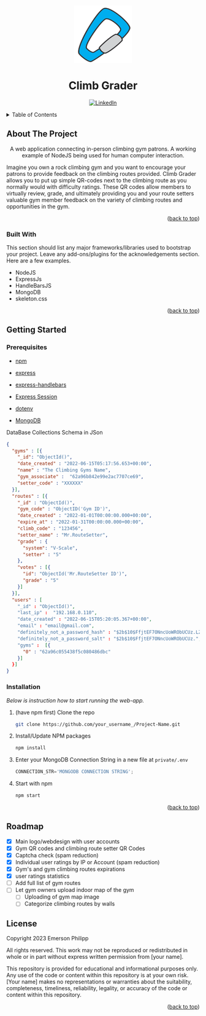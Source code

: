 
<!-- Improved compatibility of back to top link: See: https://github.com/othneildrew/Best-README-Template/pull/73 -->
<a name="readme-top"></a>

<!-- PROJECT LOGO -->
<br />
<div align="center">
  <a href="https://github.com/knaxel/Climb-Grader">
    <img src="https://github.com/knaxel/Climb-Grader/blob/main/public/images/logo_light.png?raw=true" alt="Logo" width="150" height="150">
  </a>

  <h1 align="center">Climb Grader</h1>

[![LinkedIn][linkedin-shield]][linkedin-url]

[linkedin-url]: https://www.linkedin.com/in/e-m-
</div>



<!-- TABLE OF CONTENTS -->
<details>
  <summary>Table of Contents</summary>
  <ol>
    <li>
      <a href="#about-the-project">About The Project</a>
      <ul>
        <li><a href="#built-with">Built With</a></li>
      </ul>
    </li>
    <li>
      <a href="#getting-started">Getting Started</a>
      <ul>
        <li><a href="#prerequisites">Prerequisites</a></li>
        <li><a href="#installation">Installation</a></li>
      </ul>
    </li>
    <li><a href="#roadmap">Roadmap</a></li>
    <li><a href="#license">License</a></li>
  </ol>
</details>



<!-- ABOUT THE PROJECT -->
## About The Project

  <p align="center">
    A web application connecting in-person climbing gym patrons. A working example of NodeJS being used for human computer interaction. 
  </p>
  <p align="">
    Imagine you own a rock climbing gym and you want to encourage your patrons to provide feedback on the climbing routes provided. 
    Climb Grader allows you to put up simple QR-codes next to the climbing route as you normally would with difficulty ratings.
    These QR codes allow members to virtually review, grade, and ultimately providing you and your route setters valuable gym member feedback on the variety of climbing routes and opportunities in the gym.
  </p>
  
<!-- [![IMAGE ALT TEXT HERE](https://img.youtube.com/vi/8IIgYCVqt5k/0.jpg)](https://www.youtube.com/watch?v8IIgYCVqt5k) -->

<p align="right">(<a href="#readme-top">back to top</a>)</p>

### Built With

This section should list any major frameworks/libraries used to bootstrap your project. Leave any add-ons/plugins for the acknowledgements section. Here are a few examples.

- NodeJS 
- ExpressJs
- HandleBarsJS
- MongoDB
- skeleton.css

<p align="right">(<a href="#readme-top">back to top</a>)</p>



<!-- GETTING STARTED -->
## Getting Started

### Prerequisites

- [npm](https://www.npmjs.com) 

- [express](https://www.npmjs.com/package/express)
- [express-handlebars](https://www.npmjs.com/package/express-handlebars)
- [Express Session](https://www.npmjs.com/package/express-session)
- [dotenv](https://www.npmjs.com/package/dotenv)
- [MongoDB](https://www.mongodb.com) 

DataBase Collections Schema in JSon
```json
{
  "gyms" : [{
    "_id": "ObjectId()",
    "date_created" : "2022-06-15T05:17:56.653+00:00",
    "name" : "The Climbing Gyms Name",
    "gym_associate" :  "62a96b842e99e2ac7707ce69",
    "setter_code" : "XXXXXX"
  }],
  "routes" : [{
    "_id" : "ObjectId()",
    "gym_code" : "ObjectID('Gym ID')",
    "date_created" : "2022-01-01T00:00:00.000+00:00",
    "expire_at" : "2022-01-31T00:00:00.000+00:00",
    "climb_code" : "123456",
    "setter_name" : "Mr.RouteSetter",
    "grade" : {
      "system": "V-Scale",
      "setter" : "5"
    },
    "votes" : [{
      "id": "ObjectId('Mr.RouteSetter ID')",
      "grade" : "5"
    }]
  }],
  "users" : [
    "_id" : "ObjectId()",
    "last_ip" :  "192.168.0.110",
    "date_created" : "2022-06-15T05:20:05.367+00:00",
    "email" : "email@gmail.com",
    "definitely_not_a_password_hash" : "$2b$10$FfjtEF7ONncUoWRObUCUz.LZZbaHtiuMjzl1YB0tvNTVO3s6ZgjBC",
    "definitely_not_a_password_salt" : "$2b$10$FfjtEF7ONncUoWRObUCUz.",
    "gyms" :  [{
      "0" : "62a96c055438f5c080486dbc"
    }]
  }]
}
```
  

### Installation

_Below is instruction how to start running the web-app._

1. (have npm first) Clone the repo
   ```sh
   git clone https://github.com/your_username_/Project-Name.git
   ```
2. Install/Update NPM packages
   ```sh
   npm install
   ```
3. Enter your MongoDB Connection String in a new file at `private/.env`
   ```js
   CONNECTION_STR='MONGODB CONNECTION STRING';
   ```
4. Start with npm
   ```sh
   npm start
   ```

<p align="right">(<a href="#readme-top">back to top</a>)</p>

## Roadmap

- [x] Main logo/webdesign with user accounts
- [x] Gym QR codes and climbing route setter QR Codes
- [x] Captcha check (spam reduction)
- [x] Individual user ratings by IP or Account (spam reduction)
- [x] Gym's and gym climbing routes expirations
- [x] user ratings statistics
- [ ] Add full list of gym routes
- [ ] Let gym owners upload indoor map of the gym 
  - [ ] Uploading of gym map image
  - [ ] Categorize climbing routes by walls

<!-- LICENSE -->
## License

Copyright 2023 Emerson Philipp

All rights reserved. This work may not be reproduced or redistributed in whole or in part without express written permission from [your name].

This repository is provided for educational and informational purposes only. Any use of the code or content within this repository is at your own risk. [Your name] makes no representations or warranties about the suitability, completeness, timeliness, reliability, legality, or accuracy of the code or content within this repository.

<p align="right">(<a href="#readme-top">back to top</a>)</p>




<!-- MARKDOWN LINKS & IMAGES -->
<!-- https://www.markdownguide.org/basic-syntax/#reference-style-links -->
[contributors-shield]: https://img.shields.io/github/contributors/othneildrew/Best-README-Template.svg?style=for-the-badge
[contributors-url]: https://github.com/othneildrew/Best-README-Template/graphs/contributors
[forks-shield]: https://img.shields.io/github/forks/othneildrew/Best-README-Template.svg?style=for-the-badge
[stars-shield]: https://img.shields.io/github/stars/othneildrew/Best-README-Template.svg?style=for-the-badge
[issues-shield]: https://img.shields.io/github/issues/othneildrew/Best-README-Template.svg?style=for-the-badge
[license-shield]: https://img.shields.io/github/license/othneildrew/Best-README-Template.svg?style=for-the-badge
[linkedin-shield]: https://img.shields.io/badge/-LinkedIn-black.svg?style=for-the-badge&logo=linkedin&colorB=555
[product-screenshot]: images/screenshot.png
[Next.js]: https://img.shields.io/badge/next.js-000000?style=for-the-badge&logo=nextdotjs&logoColor=white
[Next-url]: https://nextjs.org/
[React.js]: https://img.shields.io/badge/React-20232A?style=for-the-badge&logo=react&logoColor=61DAFB
[React-url]: https://reactjs.org/
[Vue.js]: https://img.shields.io/badge/Vue.js-35495E?style=for-the-badge&logo=vuedotjs&logoColor=4FC08D
[Vue-url]: https://vuejs.org/
[Angular.io]: https://img.shields.io/badge/Angular-DD0031?style=for-the-badge&logo=angular&logoColor=white
[Angular-url]: https://angular.io/
[Svelte.dev]: https://img.shields.io/badge/Svelte-4A4A55?style=for-the-badge&logo=svelte&logoColor=FF3E00
[Svelte-url]: https://svelte.dev/
[Laravel.com]: https://img.shields.io/badge/Laravel-FF2D20?style=for-the-badge&logo=laravel&logoColor=white
[Laravel-url]: https://laravel.com
[Bootstrap.com]: https://img.shields.io/badge/Bootstrap-563D7C?style=for-the-badge&logo=bootstrap&logoColor=white
[Bootstrap-url]: https://getbootstrap.com
[JQuery.com]: https://img.shields.io/badge/jQuery-0769AD?style=for-the-badge&logo=jquery&logoColor=white
[JQuery-url]: https://jquery.com 


